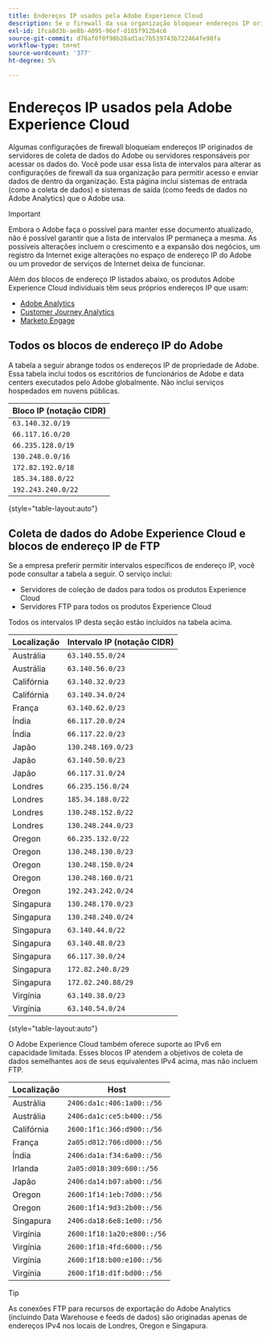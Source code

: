 ```yaml
---
title: Endereços IP usados pela Adobe Experience Cloud
description: Se o firewall da sua organização bloquear endereços IP originários do Adobe, use esta lista para atualizar as configurações do firewall.
exl-id: 1fca8d3b-ae8b-4095-96ef-d165f912b4c6
source-git-commit: d76af0f0f98b28ad1ac7b539743b722464fe98fa
workflow-type: tm+mt
source-wordcount: '377'
ht-degree: 5%

---
```


# Endereços IP usados pela Adobe Experience Cloud

Algumas configurações de firewall bloqueiam endereços IP originados de servidores de coleta de dados do Adobe ou servidores responsáveis por acessar os dados do. Você pode usar essa lista de intervalos para alterar as configurações de firewall da sua organização para permitir acesso e enviar dados de dentro da organização. Esta página inclui sistemas de entrada (como a coleta de dados) e sistemas de saída (como feeds de dados no Adobe Analytics) que o Adobe usa.

>[!IMPORTANT]
>
>Embora o Adobe faça o possível para manter esse documento atualizado, não é possível garantir que a lista de intervalos IP permaneça a mesma. As possíveis alterações incluem o crescimento e a expansão dos negócios, um registro da Internet exige alterações no espaço de endereço IP do Adobe ou um provedor de serviços de Internet deixa de funcionar.

Além dos blocos de endereço IP listados abaixo, os produtos Adobe Experience Cloud individuais têm seus próprios endereços IP que usam:

* [Adobe Analytics](https://experienceleague.adobe.com/en/docs/analytics/technotes/ip-addresses)
* [Customer Journey Analytics](https://experienceleague.adobe.com/en/docs/analytics-platform/using/technotes/ip-addresses)
* [Marketo Engage](https://experienceleague.adobe.com/en/docs/marketo/using/getting-started/initial-setup/configure-protocols-for-marketo#step-allowlist-marketo-ips)

## Todos os blocos de endereço IP do Adobe

A tabela a seguir abrange todos os endereços IP de propriedade de Adobe. Essa tabela inclui todos os escritórios de funcionários de Adobe e data centers executados pelo Adobe globalmente. Não inclui serviços hospedados em nuvens públicas.

| Bloco IP (notação CIDR) |
| --- |
| `63.140.32.0/19` |
| `66.117.16.0/20` |
| `66.235.128.0/19` |
| `130.248.0.0/16` |
| `172.82.192.0/18` |
| `185.34.188.0/22` |
| `192.243.240.0/22` |

{style="table-layout:auto"}

## Coleta de dados do Adobe Experience Cloud e blocos de endereço IP de FTP

Se a empresa preferir permitir intervalos específicos de endereço IP, você pode consultar a tabela a seguir. O serviço inclui:

* Servidores de coleção de dados para todos os produtos Experience Cloud
* Servidores FTP para todos os produtos Experience Cloud

Todos os intervalos IP desta seção estão incluídos na tabela acima.

| Localização | Intervalo IP (notação CIDR) |
| --- | --- |
| Austrália | `63.140.55.0/24` |
| Austrália | `63.140.56.0/23` |
| Califórnia | `63.140.32.0/23` |
| Califórnia | `63.140.34.0/24` |
| França | `63.140.62.0/23` |
| Índia | `66.117.20.0/24` |
| Índia | `66.117.22.0/23` |
| Japão | `130.248.169.0/23` |
| Japão | `63.140.50.0/23` |
| Japão | `66.117.31.0/24` |
| Londres | `66.235.156.0/24` |
| Londres | `185.34.188.0/22` |
| Londres | `130.248.152.0/22` |
| Londres | `130.248.244.0/23` |
| Oregon | `66.235.132.0/22` |
| Oregon | `130.248.130.0/23` |
| Oregon | `130.248.150.0/24` |
| Oregon | `130.248.160.0/21` |
| Oregon | `192.243.242.0/24` |
| Singapura | `130.248.170.0/23` |
| Singapura | `130.248.240.0/24` |
| Singapura | `63.140.44.0/22` |
| Singapura | `63.140.48.0/23` |
| Singapura | `66.117.30.0/24` |
| Singapura | `172.82.240.8/29` |
| Singapura | `172.82.240.88/29` |
| Virgínia | `63.140.38.0/23` |
| Virgínia | `63.140.54.0/24` |

{style="table-layout:auto"}

O Adobe Experience Cloud também oferece suporte ao IPv6 em capacidade limitada. Esses blocos IP atendem a objetivos de coleta de dados semelhantes aos de seus equivalentes IPv4 acima, mas não incluem FTP.

| Localização | Host |
| --- | --- |
| Austrália | `2406:da1c:406:1a00::/56` |
| Austrália | `2406:da1c:ce5:b400::/56` |
| Califórnia | `2600:1f1c:366:d900::/56` |
| França | `2a05:d012:706:d000::/56` |
| Índia | `2406:da1a:f34:6a00::/56` |
| Irlanda | `2a05:d018:309:600::/56` |
| Japão | `2406:da14:b07:ab00::/56` |
| Oregon | `2600:1f14:1eb:7d00::/56` |
| Oregon | `2600:1f14:9d3:2b00::/56` |
| Singapura | `2406:da18:6e8:1e00::/56` |
| Virgínia | `2600:1f18:1a20:e800::/56` |
| Virgínia | `2600:1f18:4fd:6000::/56` |
| Virgínia | `2600:1f18:b00:e100::/56` |
| Virgínia | `2600:1f18:d1f:bd00::/56` |

>[!TIP]
>
>As conexões FTP para recursos de exportação do Adobe Analytics (incluindo Data Warehouse e feeds de dados) são originadas apenas de endereços IPv4 nos locais de Londres, Oregon e Singapura.
